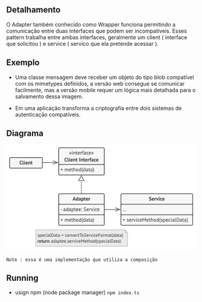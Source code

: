 ## Detalhamento

O Adapter também conhecido como Wrapper funciona permitindo a comunicação entre
duas interfaces que podem ser incompatíveis. Esses pattern trabalha entre ambas 
interfaces, geralmente um client ( interface que solicitou ) e service ( servico
que ela pretende acessar ).

## Exemplo
- Uma classe mensagem deve receber um objeto do tipo blob compatível com os mimetypes
  definidos, a versão web consegue se comunicar facilmente, mas a versão mobile 
  requer um lógica mais detalhada para o salvamento dessa imagem.

- Em uma aplicação transforma a criptografia entre dois sistemas de autenticação
  compatíveis.

## Diagrama

![Alt text](image.png)

`Note : essa é uma implementação que utiliza a composição`

## Running
  - usign npm (node package manager) `npm index.ts`